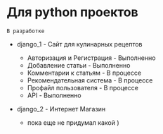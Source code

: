 # Для python проектов 
```
В разработке
```
* django_1 - Сайт для кулинарных рецептов
  * Авторизация и Регистрация - Выполненно
  * Добавление статьи  - Выполненно
  * Комментарии к статьям - В процессе
  * Рекомендательная система - В процессе
  * Профайл пользователя - В процессе
  * API  - Выполненно
  
* django_2 - Интернет Магазин
  * пока еще не придумал какой )


